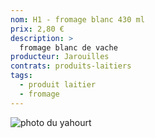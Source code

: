 ```yaml
---
nom: H1 - fromage blanc 430 ml
prix: 2,80 €
description: >
  fromage blanc de vache
producteur: Jarouilles
contrats: produits-laitiers
tags: 
  - produit laitier
  - fromage
---
```


![photo du yahourt](./media/fromage-blanc.jpg)
